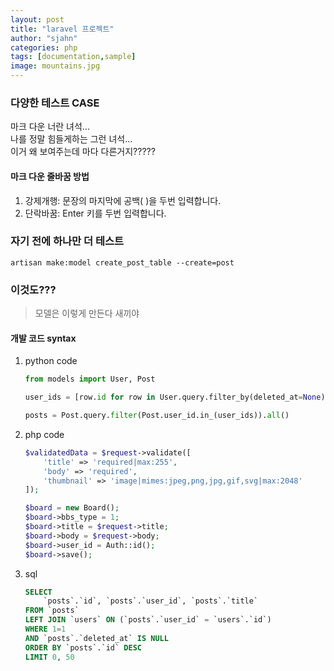 ```yaml
---
layout: post
title: "laravel 프로젝트"
author: "sjahn"
categories: php
tags: [documentation,sample]
image: mountains.jpg
---
```


### 다양한 테스트 CASE

마크 다운 너란 녀석...  
나를 정말 힘들게하는 그런 녀석...  
이거 왜 보여주는데 마다 다른거지?????

#### 마크 다운 줄바꿈 방법
1. 강제개행: 문장의 마지막에 공백( )을 두번 입력합니다.
2. 단락바꿈: Enter 키를 두번 입력합니다.

### 자기 전에 하나만 더 테스트
`artisan make:model create_post_table --create=post`

### 이것도???
>모델은 이렇게 만든다 새끼야



#### 개발 코드 syntax

1. python code

    ```python
    from models import User, Post

    user_ids = [row.id for row in User.query.filter_by(deleted_at=None).all()]

    posts = Post.query.filter(Post.user_id.in_(user_ids)).all()
    ```

2. php code

    ```php
    $validatedData = $request->validate([
        'title' => 'required|max:255',
        'body' => 'required',
        'thumbnail' => 'image|mimes:jpeg,png,jpg,gif,svg|max:2048'
    ]);

    $board = new Board();
    $board->bbs_type = 1;
    $board->title = $request->title;
    $board->body = $request->body;
    $board->user_id = Auth::id();
    $board->save();
    ```

3. sql

    ```sql
    SELECT 
        `posts`.`id`, `posts`.`user_id`, `posts`.`title` 
    FROM `posts`
    LEFT JOIN `users` ON (`posts`.`user_id` = `users`.`id`)
    WHERE 1=1
    AND `posts`.`deleted_at` IS NULL
    ORDER BY `posts`.`id` DESC
    LIMIT 0, 50
    ```
